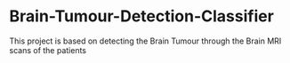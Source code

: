 # Brain-Tumour-Detection-Classifier
This project is based on detecting the Brain Tumour through the Brain MRI scans of the patients
